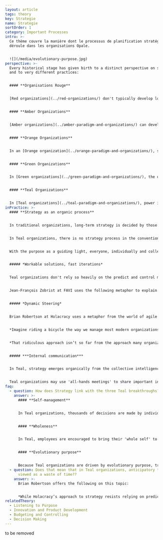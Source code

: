 ```yaml
---
layout: article
tags: theory
key: Strategie
name: Strategie
sortOrder: 1
category: Important Processes
intro: >-
  Ce thème couvre la manière dont le processus de planification stratégique se
  déroule dans les organisations Opale.


  ![](/media/evolutionary-purpose.jpg)
perspective: >-
  Every historical stage has given birth to a distinct perspective on strategy,
  and to very different practices:


  #### **Organisations Rouge**


  [Red organizations](../red-organizations/) don't typically develop long-term goals or strategies beyond survival. The chief(s) seek short-term gains to maintain power, and to respond to threats and opportunities as they arise.


  #### **Amber Organizations**


  [Amber organizations](../amber-paradigm-and-organizations/) can develop strategies but do not emphasize them, as the world is viewed as relatively unchanging and predictable. The emphasis is rather on processes. To the extent strategies are developed, this is done very much at the top of the hierarchy only. Decisions are handed down to workers at the bottom, with information shared only as needed.


  #### **Orange Organizations**


  In an [Orange organization](../orange-paradigm-and-organizations/), strategy becomes much more important, as the world is viewed as increasingly dynamic. However, while the world is considered increasingly complicated, it is still viewed as predictable. Strategy is still generally a very top-down process but transitions from command and control to predict and control. In order to maintain competitive advantage, the Orange paradigm concludes that large parts of the organization must be empowered and given some room to think and execute on their own. This gave rise to management by objectives – top management formulates an overall direction and cascades down objectives and milestones to reach the desired outcome. This has resulted in familiar processes such as regular strategic planning, yearly budgeting, balanced scorecards and key performance indicators.


  #### **Green Organizations**


  In [Green organizations](../green-paradigm-and-organizations/), the organizational structure is further decentralized: lower ranks are increasingly empowered and a key responsibility of leaders is to facilitate this empowerment. However, Green organizations typically maintain some sort of hierarchical structure with strategic direction principally coming from the top. Strategy is also now enlisted in the service of purpose, which goes beyond Orange objectives of winning and profit.


  #### **Teal Organizations**


  In [Teal organizations](../teal-paradigm-and-organizations/), power is diffused. Self-management replaces the hierarchy. Strategic thinking can come from anywhere, not just the top. Team members can offer advice, suggest initiatives, recommend change--as long as they consult with interested parties along the way. The use of the 'advice process' is the crucial enabling ingredient. Strategy is also inextricably linked to purpose, and conventional strategic planning is replaced by “listening to purpose”.
inPractice: >-
  #### **Strategy as an organic process**


  In traditional organizations, long-term strategy is decided by those at the top -- typically the CEO and senior management team. Strategies are developed through a process that begins with top management examining tightly held, sensitive information. This information may consist of long-term predictions and plans and solutions to capitalize on the opportunities they forecast. The plans become annual objectives, with divisional targets. Detailed documentation outlines the pre-chartered course. The new-direction/plan is communicated top-down.


  In Teal organizations, there is no strategy process in the conventional sense. Instead of a direction set from the top, people in these organizations “listen” for the organization’s purpose and thereby gain a broad sense of where the organization might be called to go. A more detailed map is not needed. It would limit possibilities to a narrow, pre-charted course.


  With the purpose as a guiding light, everyone, individually and collectively, is empowered to sense what might be called for. Strategy happens organically, all the time, everywhere, as people toy with ideas and test them out in the field. The organization evolves, morphs, expands, or contracts, in response to a process of collective intelligence. Reality is the great referee, not the CEO, the board or a committee. What works gathers momentum and energy within the organization; other ideas fail to catch on and wither.^\[Laloux, Frederic (2014-02-09). Reinventing Organizations: A Guide to Creating Organizations Inspired by the Next Stage of Human Consciousness (Kindle Locations 4506-4509). Nelson Parker. Kindle Edition.]


  ##### *Workable solutions, fast iterations*


  Teal organizations don't rely so heavily on the predict and control model. While predicting the future may be helpful in a *complicated* world, it is less relevant in an increasingly *complex* world. Out of this understanding, Teal organizations tend to move to implementing workable solutions, today, that can be improved at any point. Companies are not chained to strategic planning processes, or driven to achieve targets that might be quickly out of date. These companies are freer to progress quickly, via fast iterations, and revise strategies as necessary.


  Jean-François Zobrist at FAVI uses the following metaphor to explain the difference. An airplane like a Boeing 747 is a *complicated* system. There are millions of parts that need to work together seamlessly. But everything can be mapped out; if you change one part, you should be able to predict all the consequences. A bowl of spaghetti is a *complex* system. Even though it has just a few dozen “parts,” it is virtually impossible to predict what will happen when you pull at the end of a strand of spaghetti that sticks out of the bowl.^\[Laloux, Frederic (2014-02-09). Reinventing Organizations: A Guide to Creating Organizations Inspired by the Next Stage of Human Consciousness (Kindle Locations 4577-4581). Nelson Parker. Kindle Edition.]


  ##### *Dynamic Steering*


  Brian Robertson at Holacracy uses a metaphor from the world of agile software development to describe how the planning process differs in Teal organizations:


  *Imagine riding a bicycle the way we manage most modern organizations. You would hold a big meeting to decide the angle at which you should hold the handlebars; you’d map your journey in as much detail as possible, factoring in all known obstacles and the exact timing and degree to which you would need to adjust your course to avoid these. Then you would get on the bicycle, hold the handlebars rigidly at the angle calculated, close your eyes, and steer according to plan. Odds are you would not reach your target, even if you did manage to keep the bicycle upright for the entire trip. When the bicycle falls over, you might ask: “Why didn’t we get this right the first time?” And maybe: “Who screwed up?”*


  *That ridiculous approach isn’t so far from the approach many organizations take to strategic planning. By contrast, Holacracy helps an organization operate more like the way we actually ride a bicycle, using a dynamic steering paradigm. Dynamic steering means constant adjustment in light of real feedback, which makes for a more organic and emergent path. If you watch even the most skilled cyclist, you’ll see a slight but constant weaving, as the rider constantly takes in sensory feedback about his present state and environment, and makes minor corrections to direction, speed, balance, and aerodynamics. Weaving arises because the rider maintains a dynamic equilibrium while moving forward, using rapid feedback to stay within the many constraints of the environment and equipment. Instead of wasting a lot of time and energy predicting exactly the “right” path in advance, he instead holds his purpose in mind, stays present in the moment, and finds the most natural way forward as he goes. That’s not to say the rider doesn’t have a plan or at least some sense of his likely route, just that he gains more control, not less, by surrendering to present reality continuously and trusting his capacity to sense and respond in the moment. Similarly, we have the opportunity to get more control in our organizations by more relentlessly facing reality and adapting continuously. When we become attached to a specific predicted outcome, there’s a risk we will get stuck fighting reality when it doesn’t conform to our prediction.*^\[Robertson, Brian J. (2015-06-02). Holacracy: The New Management System for a Rapidly Changing World (Kindle Locations 1765-1781). Henry Holt and Co.. Kindle Edition.]


  ##### ***Internal communication***


  In Teal, strategy emerges organically from the collective intelligence of everyone in the organization. This collective intelligence is encouraged by sharing company data and information. As everyone is 'in the know', information is available to all to offer strategic suggestions.


  Teal organizations may use 'all-hands meetings' to share important information, and to discuss the organization's response. This reflects trust in the organization's collective intelligence. It also rejects the notion that a only small group of people at the top could master all the complex information necessary to make sound strategic choices.^\[Frederic. Reinventing Organizations (pp110-112). Nelson Parker, 2014.]
faq:
  - question: How does Strategy link with the three Teal breakthroughs?
    answer: >-
      #### **Self-management**


      In Teal organizations, thousands of decisions are made by individuals and teams who are trusted to do the right thing. Plans are not handed down from the top with little room to maneuver. People are trusted to plan, make improvements, and execute.


      #### **Wholeness**


      In Teal, employees are encouraged to bring their 'whole self' to work: the emotional, the intuitive, and the spiritual are all welcome. The workplace becomes more holistic as a result. This allows for, and encourages, reflection and mindfulness. Reflection on the company's purpose and direction is encouraged.


      #### **Evolutionary purpose**


      Because Teal organizations are driven by evolutionary purpose, traditional strategic planning is replaced by the process of listening to purpose. The purpose of an organization is a manifestation of its collective intelligence, and so its direction cannot be mandated from the top down.
  - question: Does that mean that in Teal organizations, anticipatory thinking is
      viewed as a waste of time??
    answer: >-
      Brian Robertson offers the following on this topic:


      *While Holacracy’s approach to strategy resists relying on predictions, that’s not to say all forward-looking projections and anticipatory thinking are useless. In this regard, it’s helpful to understand the difference between a prediction and a projection. “Predict” comes from the Latin præ-, “before,” and dicere, “to say”— thus it literally means “to say before,” or “to foretell, prophesize.” “Project,” on the other hand, is from the Latin pro-, “forward,” and jacere, “to throw”— thus, “to throw forth.” In order to throw forth, you must be firmly grounded in the place you are starting from: the present reality. Getting real data and “throwing it forth” to get a sense of where events are headed is often useful to better understand your context, and it is different than “foretelling and prophesizing” where reality will be in the future.*^[Robertson, Brian J. (2015-06-02). Holacracy: The New Management System for a Rapidly Changing World (Kindle Locations 1834-1842). Henry Holt and Co.. Kindle Edition.]
relatedTheory:
  - Listening to Purpose
  - Innovation and Product Development
  - Budgeting and Controlling
  - Decision Making
---
```

to be removed